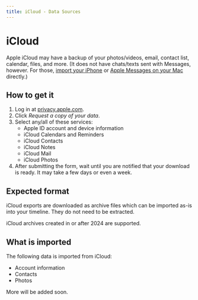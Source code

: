 ```yaml
---
title: iCloud - Data Sources
---
```


iCloud
======

Apple iCloud may have a backup of your photos/videos, email, contact list, calendar, files, and more. (It does not have chats/texts sent with Messages, however. For those, [import your iPhone](iphone) or [Apple Messages on your Mac](imessage) directly.)


How to get it
-------------

1. Log in at [privacy.apple.com](https://privacy.apple.com).
2. Click _Request a copy of your data_.
3. Select any/all of these services:
	- Apple ID account and device information
	- iCloud Calendars and Reminders
	- iCloud Contacts
	- iCloud Notes
	- iCloud Mail
	- iCloud Photos
4. After submitting the form, wait until you are notified that your download is ready. It may take a few days or even a week.

Expected format
---------------

iCloud exports are downloaded as archive files which can be imported as-is into your timeline. They do not need to be extracted.

iCloud archives created in or after 2024 are supported.


What is imported
----------------

The following data is imported from iCloud:

- Account information
- Contacts
- Photos

More will be added soon.